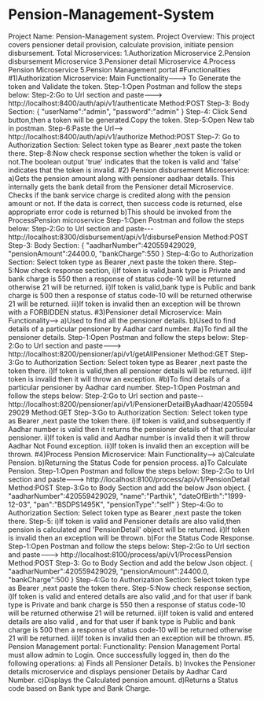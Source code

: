 
# Pension-Management-System
Project Name: Pension-Management system.
Project Overview: This project covers pensioner detail provision, calculate provision, initiate pension disbursement.
Total Microservices:
1.Authorization Microservice
2.Pension disbursement Microservice
3.Pensioner detail Microservice
4.Process Pension Microservice
5.Pension Management portal
#Functionalities
#1)Authorization Microservice:
Main Functionality---> To Generate the token and Validate the token.
Step-1:Open Postman and follow the steps below:
Step-2:Go to Url section and paste---> http://localhost:8400/auth/api/v1/authenticate
Method:POST
Step-3: Body Section: { "userName":"admin", "password":"admin" }
Step-4: Click Send button,then a token will be generated.Copy the token.
Step-5:Open New tab in postman.
Step-6:Paste the Url--> http://localhost:8400/auth/api/v1/authorize
Method:POST
Step-7: Go to Authorization Section: Select token type as Bearer ,next paste the token there.
Step-8:Now check response section whether the token is valid or not.The boolean output 'true' indicates that the token is valid and 'false' indicates that the token is invalid.
#2) Pension disbursement Microservice:
a)Gets the pension amount along with pensioner aadhaar details. This internally gets the bank detail from the Pensioner detail Microservice. Checks if the bank service charge is credited along with the pension amount or not. If the data is correct, then success code is returned, else appropriate error code is returned
b)This should be invoked from the ProcessPension microservice
Step-1:Open Postman and follow the steps below:
Step-2:Go to Url section and paste--- http://localhost:8300/disbursement/api/v1/disbursePension
Method:POST
Step-3: Body Section: { "aadharNumber":420559429029, "pensionAmount":24400.0, "bankCharge":550 }
Step-4:Go to Authorization Section: Select token type as Bearer ,next paste the token there.
Step-5:Now check response section,
i)If token is valid,bank type is Private and bank charge is 550 then a response of status code-10 will be returned otherwise 21 will be returned.
ii)If token is valid,bank type is Public and bank charge is 500 then a response of status code-10 will be returned otherwise 21 will be returned.
iii)If token is invalid then an exception will be thrown with a FORBIDDEN status.
#3)Pensioner detail Microservice:
Main Functionality-->
a)Used to find all the pensioner details.
b)Used to find details of a particular pensioner by Aadhar card number.
#a)To find all the pensioner details.
Step-1:Open Postman and follow the steps below:
Step-2:Go to Url section and paste---> http://localhost:8200/pensioner/api/v1/getAllPensioner
Method:GET
Step-3:Go to Authorization Section: Select token type as Bearer ,next paste the token there.
i)If token is valid,then all pensioner details will be returned.
ii)If token is invalid then it will throw an exception.
#b)To find details of a particular pensioner by Aadhar card number.
Step-1:Open Postman and follow the steps below:
Step-2:Go to Url section and paste-- http://localhost:8200/pensioner/api/v1/PensionerDetailByAadhaar/420559429029 
Method:GET
Step-3:Go to Authorization Section: Select token type as Bearer ,next paste the token there.
i)If token is valid,and subsequently if Aadhar number is valid then it returns the pensioner details of that particular pensioner.
ii)If token is valid and Aadhar number is invalid then it will throw Aadhar Not Found exception.
iii)If token is invalid then an exception will be thrown.
#4)Process Pension Microservice:
Main Functionality-->
a)Calculate Pension.
b)Returning the Status Code for pension process.
a)To Calculate Pension.
Step-1:Open Postman and follow the steps below:
Step-2:Go to Url section and paste---> http://localhost:8100/process/api/v1/PensionDetail
Method:POST
Step-3:Go to Body Section and add the below Json object. { "aadharNumber":420559429029, "name":"Parthik", "dateOfBirth":"1999-12-03", "pan":"BSDPS1495K", "pensionType":"self" }
Step-4:Go to Authorization Section: Select token type as Bearer ,next paste the token there.
Step-5:
i)If token is valid and Pensioner details are also valid,then pension is calculated and 'PensionDetail' object will be returned.
ii)If token is invalid then an exception will be thrown.
b)For the Status Code Response.
Step-1:Open Postman and follow the steps below:
Step-2:Go to Url section and paste---> http://localhost:8100/process/api/v1/ProcessPension
Method:POST
Step-3: Go to Body Section and add the below Json object.
{ "aadharNumber":420559429029, "pensionAmount":24400.0, "bankCharge":500 }
Step-4:Go to Authorization Section: Select token type as Bearer ,next paste the token there.
Step-5:Now check response section,
i)If token is valid and entered details are also valid  ,and for that user if bank type is Private and bank charge is 550 then a response of status code-10 will be returned otherwise 21 will be returned.
ii)If token is valid and entered details are also valid  , and for that user if bank type is Public and bank charge is 500 then a response of status code-10 will be returned otherwise 21 will be returned.
iii)If token is invalid then an exception will be thrown.
#5. Pension Management portal:
Functionality:
Pension Management Portal must allow admin to Login. Once successfully logged in, then do the following operations:
a) Finds all Pensioner Details.
b) Invokes the Pensioner details microservice and displays pensioner Details by Aadhar Card Number.
c)Displays the Calculated pension amount.
d)Returns a Status code based on Bank type and Bank Charge.

